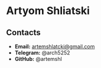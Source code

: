 # Artyom Shliatski
## Contacts
* __Email:__ artemshlatcki@gmail.com
* __Telegram:__ @arch5252
* __GitHub:__ @artemshl
##
